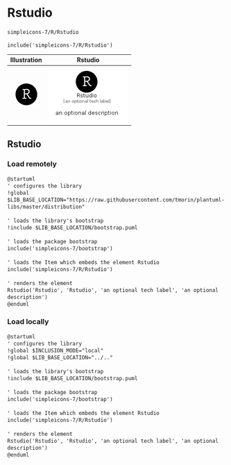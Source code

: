 # Rstudio


```text
simpleicons-7/R/Rstudio
```

```text
include('simpleicons-7/R/Rstudio')
```



| Illustration | Rstudio |
| :---: | :---: |
| ![illustration for Illustration](../../simpleicons-7/R/Rstudio.png) | ![illustration for Rstudio](../../simpleicons-7/R/Rstudio.Local.png) |




## Rstudio

### Load remotely
```plantuml
@startuml
' configures the library
!global $LIB_BASE_LOCATION="https://raw.githubusercontent.com/tmorin/plantuml-libs/master/distribution"

' loads the library's bootstrap
!include $LIB_BASE_LOCATION/bootstrap.puml

' loads the package bootstrap
include('simpleicons-7/bootstrap')

' loads the Item which embeds the element Rstudio
include('simpleicons-7/R/Rstudio')

' renders the element
Rstudio('Rstudio', 'Rstudio', 'an optional tech label', 'an optional description')
@enduml
```

### Load locally
```plantuml
@startuml
' configures the library
!global $INCLUSION_MODE="local"
!global $LIB_BASE_LOCATION="../.."

' loads the library's bootstrap
!include $LIB_BASE_LOCATION/bootstrap.puml

' loads the package bootstrap
include('simpleicons-7/bootstrap')

' loads the Item which embeds the element Rstudio
include('simpleicons-7/R/Rstudio')

' renders the element
Rstudio('Rstudio', 'Rstudio', 'an optional tech label', 'an optional description')
@enduml
```

